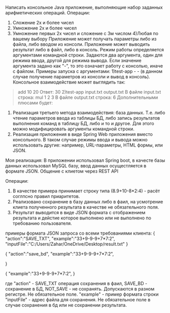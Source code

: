 Написать консольное Java приложение, выполняющие набор
заданных арифметических операций.
Операции:

1) Сложение 2х и более чисел
2) Умножение 2х и более чисел
3) Умножение первых 2х чисел и сложение с 3м числом
   4)Любая по вашему выбору
   Приложение может получать параметры либо из файла, либо вводом из
   консоли.
   Приложение может выводить результат либо в файл, либо в консоль.
   Режим работы определяется аргументами командной строки.
   Задаются два аргумента, один для режима ввода, другой для режима
   вывода.
   Если значение аргумента задано как "-", то это означает работу с
   консолью, иначе с файлом.
   Примеры запуска с аргументами:
   1)test-app - - <enter>
   (в данном случае получение параметров из консоли и вывод в консоль).
   Консольное взаимодействие может выглядить так:

> add 10 20 <enter>
> Ответ: 30
> 2)test-app input.txt output.txt <enter>
> В файле input.txt строка: mul 1 2 3
> В файле output.txt строка: 6
> Дополнительными плюсами будет:

1) Реализация третьего метода взаимодействия: база данных. Т.е.
   либо чтение параметров ввода из таблицы БД, либо запись
   результатов выполнения команд в таблицу БД, либо и то и другое.
   Для этого можно модифицировать аргументы командной строки.
2) Реализация приложения в виде Spring Web приложения вместо
   консольного. В таком случае режимы ввода и вывода можно
   использовать другие: например, URL-параметры, HTML формы,
   или JSON.

Моя реализация:
В приложении использовал Spring boot, в качесте базы данных использовал MySQL базу, ввод данных
осущестляется в формате JSON. Общение с клиетом через REST API

Операции:

1) В качестве примера принимает строку типа (8.9+10-8*2:4) - расёт соглпсно правил приаритетов.
2) Реализовано сохранение в базу данных либо в фаил, на усмотрение клиета полученного результата в
   качестве не обязательного поля.
3) Результат выводится в виде JSON формата с отображением результата и дейстие которое выполнено или
   не выполнено по требованию пользователя.

примеры формата JSON запроса со всеми требованиями клиента:
{
"action":"SAVE_TXT",
"example":"33+9-9-9+7*7:2",
"inputFile":"C:/Users/Zahar/OneDrive/Desktop/result.txt"
}

{
"action":"save_bd",
"example":"33+9-9-9+7*7:2",

}

{
"example":"33+9-9-9+7*7:2",
}

где "action" - SAVE_TXT операция сохранения в фаил, SAVE_BD - сохранение в БД, NOT_SAVE - не
сохранять. Допускаются в разном регистре. Не обязательное поле.
"example" - пример формата строки
"inputFile" - адрес файла для сохранения. Не обязательное поле в случае сохранения в бд или не
сохранении результата.